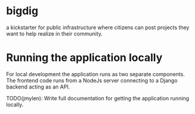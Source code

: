 bigdig
======
a kickstarter for public infrastructure where citizens can post projects they want to help realize in their community.


Running the application locally
===============================

For local development the application runs as two separate components. The frontend code runs from a NodeJs
server connecting to a Django backend acting as an API.    

TODO(jmylen): Write full documentation for getting the application running locally.
